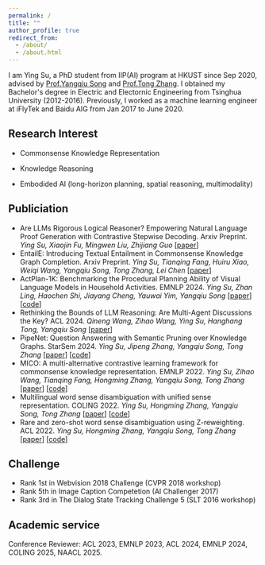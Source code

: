 ```yaml
---
permalink: /
title: ""
author_profile: true
redirect_from: 
  - /about/
  - /about.html
---
```


I am Ying Su, a PhD student from IIP(AI) program at HKUST since Sep 2020, advised by [Prof.Yangqiu Song](https://www.cse.ust.hk/~yqsong/) and [Prof.Tong Zhang](https://tongzhang-ml.org/group.html). I obtained my Bachelor's degree in Electric and Electornic Engineering from Tsinghua University (2012-2016). Previously, I worked as a machine learning engineer at iFlyTek and Baidu AIG from Jan 2017 to June 2020.

Research Interest
------
- Commonsense Knowledge Representation
* Knowledge Reasoning
+ Embodided AI (long-horizon planning, spatial reasoning, multimodality)


Publiciation
------
- Are LLMs Rigorous Logical Reasoner? Empowering Natural Language Proof Generation with Contrastive Stepwise Decoding. Arxiv Preprint. _Ying Su, Xiaojin Fu, Mingwen Liu, Zhijiang Guo_ \[[paper](https://arxiv.org/pdf/2311.06736)\]
- EntailE: Introducing Textual Entailment in Commonsense Knowledge Graph Completion. Arxiv Preprint. _Ying Su, Tianqing Fang, Huiru Xiao, Weiqi Wang, Yangqiu Song, Tong Zhang, Lei Chen_ \[[paper](https://arxiv.org/pdf/2402.09666)\]
- ActPlan-1K: Benchmarking the Procedural Planning Ability of Visual Language Models in Household Activities. EMNLP 2024. _Ying Su, Zhan Ling, Haochen Shi, Jiayang Cheng, Yauwai Yim, Yangqiu Song_ \[[paper](https://arxiv.org/pdf/2410.03907)\] \[[code](https://github.com/HKUST-KnowComp/ActPlan-1K)\]
- Rethinking the Bounds of LLM Reasoning: Are Multi-Agent Discussions the Key? ACL 2024. _Qineng Wang, Zihao Wang, Ying Su, Hanghang Tong, Yangqiu Song_ \[[paper](https://aclanthology.org/2024.acl-long.331.pdf)\]
- PipeNet: Question Answering with Semantic Pruning over Knowledge Graphs. StarSem 2024. _Ying Su, Jipeng Zhang, Yangqiu Song, Tong Zhang_ \[[paper](https://aclanthology.org/2024.starsem-1.29.pdf)\] \[[code](https://github.com/HKUST-KnowComp/PipeNet)\]
- MICO: A multi-alternative contrastive learning framework for commonsense knowledge representation. EMNLP 2022. _Ying Su, Zihao Wang, Tianqing Fang, Hongming Zhang, Yangqiu Song, Tong Zhang_ \[[paper](https://aclanthology.org/2022.findings-emnlp.96.pdf)\] \[[code](https://github.com/HKUST-KnowComp/MICO)\]
- Multilingual word sense disambiguation with unified sense representation. COLING 2022. _Ying Su, Hongming Zhang, Yangqiu Song, Tong Zhang_ \[[paper](https://aclanthology.org/2022.coling-1.368.pdf)\] \[[code](https://github.com/suytingwan/multilingual-WSD)\]
- Rare and zero-shot word sense disambiguation using Z-reweighting. ACL 2022. _Ying Su, Hongming Zhang, Yangqiu Song, Tong Zhang_ \[[paper](https://aclanthology.org/2022.acl-long.323.pdf)\] \[[code](https://github.com/suytingwan/WSD-Z-reweighting)\]


Challenge
------
* Rank 1st in Webvision 2018 Challenge (CVPR 2018 workshop)
* Rank 5th in Image Caption Competetion (AI Challenger 2017)
* Rank 3rd in The Dialog State Tracking Challenge 5 (SLT 2016 workshop)

Academic service
------
Conference Reviewer: ACL 2023, EMNLP 2023, ACL 2024, EMNLP 2024, COLING 2025, NAACL 2025.
